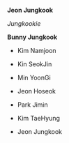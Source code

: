 __Jeon Jungkook__

*Jungkookie*

**Bunny Jungkook**

+  Kim Namjoon

+  Kin SeokJin

+  Min YoonGi

+  Jeon Hoseok

+  Park Jimin

+  Kim TaeHyung

+  Jeon Jungkook
